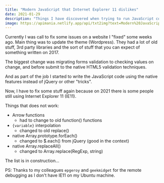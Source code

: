 ```yaml
---
title: "Modern JavaScript that Internet Explorer 11 dislikes"
date: 2021-01-29
description: "Things I have discovered when trying to run JavaScript code on IE11"
image: https://apimania.netlify.app/api/txt2img?text=Modern%20JavaScript%20that%20Internet%20Explorer%2011%20dislikes&font=Fira%20Code&format=4:3
---
```

Currently I was call to fix some issues on a website I "fixed" some weeks ago.
Main thing was to update the theme (Wordpress). They had a lot of old stuff, 3rd
party libraries and the sort of stuff that you can expect of something written
on 2017. 

The biggest change was migrating forms validation to checking values on change,
and before submit to the native HTML5 validation techniques.

And as part of the job I started to write the JavaScript code using the native
features instead of jQuery or other "tricks".

Now, I have to fix some stuff again because on 2021 there is some people still
using Internet Explorer 11 (IE11).

Things that does not work:

- Arrow functions 
  - had to change to old function() functions
- `{variable}` interpolation
  - changed to old replace()
- native Array.prototype.forEach()
  - changed to $.each() from jQuery (good in the context)
- native Array.replaceAll()
  - changed to Array.replace(RegExp, string)

The list is in construction...

PS: Thanks to my colleagues `epgeroy` and `geekmidget` for the remote debugging as I don't have IE11 on my Ubuntu machine.
